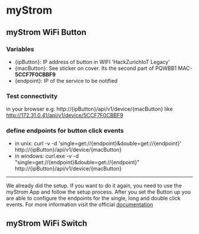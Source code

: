 # myStrom
## myStrom WiFi Button

### Variables
* {ipButton}: IP address of button in WIFI 'HackZurichIoT Legacy'
* {macButton}: See sticker on cover. Its the second part of PQWBB1 MAC-**5CCF7F0CBBF9**
* {endpoint}: IP of the service to be notified

### Test connectivity
in your browser e.g: http://{ipButton}/api/v1/device/{macButton} like http://172.31.0.41/api/v1/device/5CCF7F0CBBF9

### define endpoints for button click events
* in unix: curl -v -d 'single=get://{endpoint}&double=get://{endpoint}' http://{ipButton}/api/v1/device/{macButton}
* in windows: curl.exe -v -d "single=get://{endpoint}&double=get://{endpoint}" http://{ipButton}/api/v1/device/{macButton}

----
We already did the setup. If you want to do it again, you need to use the myStrom App and follow the setup process. 
After you set the Button up you are able to configure the endpoints for the single, long and double click events.
For more information visit the official [documentation](https://mystrom.ch/wp-content/uploads/REST_API_WBP.txt)

## myStrom WiFi Switch
